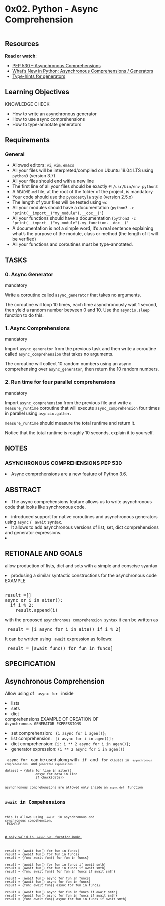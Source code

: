 <!DOCTYPE html>
<html lang="en">
    <head>
    </head>
    <body> 
       <h1 class="gap">0x02. Python - Async Comprehension</h1>
      <div id="project_id" style="display: none" data-project-id="1231"></div>
      <div class="panel-body">
        <p><img src="https://s3.amazonaws.com/alx-intranet.hbtn.io/uploads/medias/2019/12/ee85b9f67c384e29525b.png?X-Amz-Algorithm=AWS4-HMAC-SHA256&X-Amz-Credential=AKIARDDGGGOUSBVO6H7D%2F20240125%2Fus-east-1%2Fs3%2Faws4_request&X-Amz-Date=20240125T171647Z&X-Amz-Expires=86400&X-Amz-SignedHeaders=host&X-Amz-Signature=bb4226acf12148165db5ce5be0386548518d441090e7fd158755691d29dd8268" alt="" loading='lazy' style="" /></p>
        <h2>Resources</h2>
        <p><strong>Read or watch</strong>:</p>
    <ul>
<li><a href="/rltoken/hlwtED-iLsdORSgly8DsyQ" title="PEP 530 -- Asynchronous Comprehensions" target="_blank">PEP 530 &ndash; Asynchronous Comprehensions</a></li>
<li><a href="/rltoken/0OkbObYzCKtO7ZUAxfKvkw" title="What’s New in Python: Asynchronous Comprehensions / Generators" target="_blank">What’s New in Python: Asynchronous Comprehensions / Generators</a></li>
<li><a href="/rltoken/l4Fnno568VbVIn9GvrFVtQ" title="Type-hints for generators" target="_blank">Type-hints for generators</a></li>
</ul>

<h2>Learning Objectives</h2>

<p>KNOWLEDGE CHECK</p>

<ul>
<li>How to write an asynchronous generator</li>
<li>How to use async comprehensions</li>
<li>How to type-annotate generators</li>
</ul>

<h2>Requirements</h2>

<h3>General</h3>

<ul>
    <li>Allowed editors: <code>vi</code>, <code>vim</code>, <code>emacs</code></li>
    <li>All your files will be interpreted/compiled on Ubuntu 18.04 LTS using <code>python3</code> (version 3.7)</li>
    <li>All your files should end with a new line</li>
    <li>The first line of all your files should be exactly <code>#!/usr/bin/env python3</code></li>
    <li>A <code>README.md</code> file, at the root of the folder of the project, is mandatory</li>
    <li>Your code should use the <code>pycodestyle</code> style (version 2.5.x)</li>
    <li>The length of your files will be tested using <code>wc</code></li>
    <li>All your modules should have a documentation (<code>python3 -c &#39;print(__import__(&quot;my_module&quot;).__doc__)&#39;</code>)</li>
    <li>All your functions should have a documentation (<code>python3 -c &#39;print(__import__(&quot;my_module&quot;).my_function.__doc__)&#39;</code></li>
    <li>A documentation is not a simple word, it&rsquo;s a real sentence explaining what&rsquo;s the purpose of the module, class or method (the length of it will be verified)</li>
    <li>All your functions and coroutines must be type-annotated.</li>
</ul>
<h2 class="gap">TASKS</h2>
     <div data-role="task11630" data-position="1" id="task-num-0">
      <div class="panel panel-default task-card " id="task-11630">
        <span id="user_id" data-id="251885"></span>
    </div>
    </div>

  <div class="panel-heading panel-heading-actions">
    <h3 class="panel-title">
      0. Async Generator
    </h3>
    <div>
        <span class="label label-info">
          mandatory
        </span>
    </div>
  </div>
  </div>
  </div>
  <p>Write a coroutine called <code>async_generator</code> that takes no arguments. </p>
<p>The coroutine will loop 10 times, each time asynchronously wait 1 second, then yield a random number between 0 and 10. Use the <code>asyncio.sleep</code> function to do this.</p>
        <div class="modal-body">
        
  <div class="panel-heading panel-heading-actions">
    <h3 class="panel-title">
      1. Async Comprehensions
    </h3>
     <div>
        <span class="label label-info">
          mandatory
        </span>
    </div>
  </div>
  <p>Import <code>async_generator</code> from the previous task and then write a coroutine called <code>async_comprehension</code> that takes no arguments. </p>

<p>The coroutine will collect 10 random numbers using an async comprehensing over <code>async_generator</code>, then return the 10 random numbers.</p>
<h3 class="panel-title">
    2. Run time for four parallel comprehensions
</h3>
   <div>
        <span class="label label-info">
          mandatory
        </span>
    </div>
  </div>
    <!-- Task Body -->
    <p>Import <code>async_comprehension</code> from the previous file and write a <code>measure_runtime</code> coroutine that will execute <code>async_comprehension</code> four times in parallel using <code>asyncio.gather</code>.</p>

<p><code>measure_runtime</code> should measure the total runtime and return it.</p>

<p>Notice that the total runtime is roughly 10 seconds, explain it to yourself.</p>

<h2>NOTES</h2>
<h3>ASYNCHRONOUS COMPREHENSIONS PEP 530</h3>
<li>Async comprehensions are a new feature of Python 3.6.</li>

 ## ABSTRACT
  <li>The async comprehensions feature allows us to write asynchronous code that looks like synchronous code. </p>
  <li>introduced support for native coroutines and asynchronous generators using <code>async</code> / <code> await</code> syntax.
  <li>It allows to add asynchronous versions of list, set, dict comprehensions and generator expressions.
  </li>
<li>

## RETIONALE AND GOALS
allow production of lists, dict and sets with a simple and conscise syantax
<li>produsing a similar syntactic constructions for the asynchronous code</li>
EXAMPLE
<pre> 
result =[]
async or i in aiter():
  if i % 2:
    result.append(i)
</pre>
with the proposed <code>asynchronous comprehension syntax</code> it can be written as <br> <pre> result = [i async for i in aite() if i % 2] </pre>
It can be written using <code> await</code> expression as follows: <pre> result = [await func() for fun in funcs] </pre>

## SPECIFICATION
## Asynchronous Comprehension
Allow using of <code> async for </code> inside <li>lists</li> <li>sets</li> <li>dict</li> comprehensions
EXAMPLE OF CREATION OF <code> Asynchronous GENERATOR EXPRESSIONS </code>
<li> set comprehension: <code> {i async for i agen()};</code>
<li> list comprehension: <code> [i async for i in agen()]; </code>
<li> dict comprehension: <code>{i: i ** 2 async for i in agen()}; </code>
<li> generator expression: <code>(i ** 2 async for i in agen())</code> <br>
<br>
<code> async for </code> can be used along with <code> if </code> and <code> for<code> clauses in <code> asynchronous comprehensions </code> and <code>generator expressions :</code>
<pre>
dataset = {data for line in aiter()
                ansyc for data in line
                if check(data)}
</pre>
asynchronous comprehensions are allowed only inside an <code>async def </code> function

## <code>await</code> in Compehensions
this is allows using <code> await </code> in asynchronous and synchronous compehension. <br>
EXAMPLE
<pre>
<u># only valid in <code> async def </code> fucntion body </u>
<br>

result = [await fun() for fun in funcs]
result = {await fun() for fun in funcs}
result = {fun: await fun() for fun in funcs}

result = [await fun() for fun in funcs if await smth]
result = {await fun() for fun in funcs if await smth}
result = {fun: await fun() for fun in funcs if await smth}

result = [await fun() async for fun in funcs]
result = {await fun() async for fun in funcs}
result = {fun: await fun() async for fun in funcs}

result = [await fun() async for fun in funcs if await smth]
result = {await fun() async for fun in funcs if await smth}
result = {fun: await fun() async for fun in funcs if await smth}
</pre>
</body>
</html>